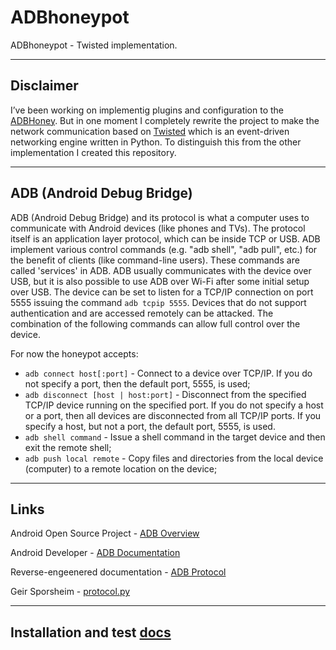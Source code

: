 # ADBhoneypot

ADBhoneypot - Twisted implementation.   

--------------------------------------------------------------------------------

## Disclaimer
I’ve been working on implementig plugins and configuration to the [ADBHoney](https://github.com/huuck/ADBHoney). But in one moment I completely rewrite the project to make the network communication based on [Twisted](https://twistedmatrix.com) which is an event-driven networking engine written in Python. To distinguish this from the other implementation I created this repository. 

--------------------------------------------------------------------------------

## ADB (Android Debug Bridge) 

ADB (Android Debug Bridge) and its protocol is what a computer uses to communicate with Android devices (like phones and TVs). The protocol itself is an application layer protocol, which can be inside TCP or USB. ADB implement various control commands (e.g. "adb shell", "adb pull", etc.) for the benefit of clients (like command-line users). These commands are called 'services' in ADB. ADB usually communicates with the device over USB, but it is also possible to use ADB over Wi-Fi after some initial setup over USB. The  device can be set to listen for a TCP/IP connection on port 5555 issuing the command `adb tcpip 5555`. Devices that do not support authentication and are accessed remotely can be attacked. The combination of the following commands can allow full control over the device.   
   
For now the honeypot accepts:   
* `adb connect host[:port]` - Connect to a device over TCP/IP. If you do not specify a port, then the default port, 5555, is used;   
* `adb disconnect [host | host:port]` - Disconnect from the specified TCP/IP device running on the specified port. If you do not specify a host or a port, then all devices are disconnected from all TCP/IP ports. If you specify a host, but not a port, the default port, 5555, is used.    
* `adb shell command` - Issue a shell command in the target device and then exit the remote shell;   
* `adb push local remote` - Copy files and directories from the local device (computer) to a remote location on the device;   

--------------------------------------------------------------------------------

## Links    

Android Open Source Project - [ADB Overview](https://github.com/aosp-mirror/platform_system_core/blob/master/adb/OVERVIEW.TXT)   

Android Developer - [ADB Documentation](https://developer.android.com/studio/command-line/adb)

Reverse-engeenered documentation - [ADB Protocol](https://github.com/cstyan/adbDocumentation#adb-protocol-documentation)   

Geir Sporsheim - [protocol.py](https://github.com/sporsh/twisted-adb/blob/master/adb/protocol.py)

--------------------------------------------------------------------------------

## Installation and test [docs](docs/INSTALL.md)    
